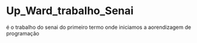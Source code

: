 # Up_Ward_trabalho_Senai
é o trabalho do senai do primeiro termo onde iniciamos a aorendizagem de programação
